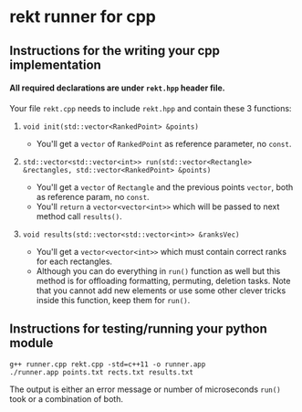 # rekt runner for cpp

## Instructions for the writing your cpp implementation

#### All required declarations are under `rekt.hpp` header file.

Your file `rekt.cpp` needs to include `rekt.hpp` and contain these 3 functions:

1. `void init(std::vector<RankedPoint> &points)`
    - You'll get a `vector` of `RankedPoint` as reference parameter, no `const`.

2. `std::vector<std::vector<int>> run(std::vector<Rectangle> &rectangles,
                                  std::vector<RankedPoint> &points)`
    - You'll get a `vector` of `Rectangle` and the previous points `vector`, both as reference param, no `const`.
	- You'll `return` a `vector<vector<int>>` which will be passed to next method call `results()`.

3. `void results(std::vector<std::vector<int>> &ranksVec)`
    - You'll get a `vector<vector<int>>` which must contain correct ranks for each rectangles.
	- Although you can do everything in `run()` function as well but this method is for offloading formatting, permuting, deletion tasks. Note that you cannot add new elements or use some other clever tricks inside this function, keep them for `run()`.

## Instructions for testing/running your python module

    g++ runner.cpp rekt.cpp -std=c++11 -o runner.app
	./runner.app points.txt rects.txt results.txt

The output is either an error message or number of microseconds `run()` took or a combination of both.

